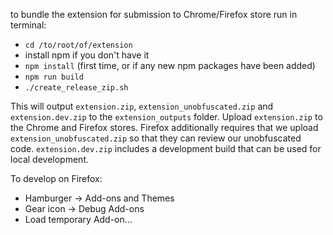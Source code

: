to bundle the extension for submission to Chrome/Firefox store run in terminal:

- `cd /to/root/of/extension`
- install npm if you don't have it
- `npm install` (first time, or if any new npm packages have been added)
- `npm run build`
- `./create_release_zip.sh`

This will output `extension.zip`, `extension_unobfuscated.zip` and `extension.dev.zip` to the `extension_outputs` folder. Upload `extension.zip` to the Chrome and Firefox stores. Firefox additionally requires that we upload `extension_unobfuscated.zip` so that they can review our unobfuscated code. `extension.dev.zip` includes a development build that can be used for local development.

To develop on Firefox:
- Hamburger -> Add-ons and Themes
- Gear icon -> Debug Add-ons
- Load temporary Add-on...
